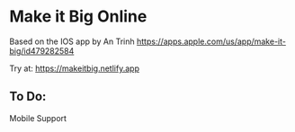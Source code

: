 
# Make it Big Online

Based on the IOS app by An Trinh https://apps.apple.com/us/app/make-it-big/id479282584

Try at: https://makeitbig.netlify.app

## To Do:
Mobile Support






